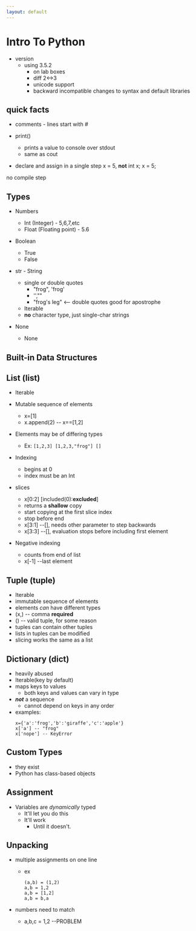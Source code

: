 ```yaml
---
layout: default
---
```


Intro To Python
===============

 + version
   - using 3.5.2
	 - on lab boxes
	 - diff 2<->3
	 - unicode support
	 - backward incompatible changes to syntax and default libraries

quick facts
-----------

+ comments - lines start with #

+ print()
	- prints a value to console over stdout
	- same as cout

+ declare and assign in a single step
	x = 5, **not** int x; x = 5;

no compile step

Types
-----

+ Numbers
	- Int (Integer) - 5,6,7,etc
	- Float (Floating point) - 5.6

+ Boolean
	- True
	- False

+ str - String
	- single or double quotes
	  * "frog", 'frog'
	  * '',""
	  * "frog's leg" <-- double quotes good for apostrophe
	- Iterable
	- **no** character type, just single-char strings

+ None
	- None

Built-in Data Structures
------------------------

## List (list)

- Iterable
- Mutable sequence of elements
	* x=[1]
	* x.append(2) -- x==[1,2]

- Elements may be of differing types
  * Ex:
		```
		[1,2,3]
		[1,2,3,"frog"]
		[]
		```

- Indexing
	* begins at 0
	* index must be an Int

- slices
	* x[0:2] [included(0):**excluded**]
	* returns a **shallow** copy
	* start copying at the first slice index
	* stop before end
	* x[3:1] --[], needs other parameter to step backwards
	* x[3:3] --[], evaluation stops before including first element

- Negative indexing
	* counts from end of list
	* x[-1] --last element


## Tuple (tuple)

- Iterable
- immutable sequence of elements
- elements *can* have different types
- (x,) -- comma **required**
- () -- valid tuple, for some reason
- tuples can contain other tuples
- lists in tuples can be modified
- slicing
	works the same as a list


## Dictionary (dict)
- heavily abused
- Iterable(key by default)
- maps keys to values
	* both keys and values can vary in type
- _**not**_ a sequence
	* cannot depend on keys in any order
- examples:
	```
	x={'a':'frog','b':'giraffe','c':'apple'}
	x['a'] -- "frog"
	x['nope'] -- KeyError
	```


## Custom Types
- they exist
- Python has class-based objects


Assignment
----------

- Variables are _dynamically_ typed
	* It'll let you do this
	* It'll work
		 * Until it doesn't.


Unpacking
---------

- multiple assignments on one line
	 * ex
		 ```
		(a,b) = (1,2)
		a,b = 1,2
		a,b = [1,2]
		a,b = b,a
		```

- numbers need to match
	* a,b,c = 1,2 --PROBLEM
